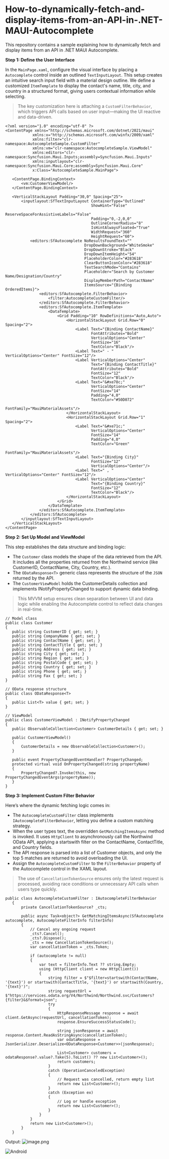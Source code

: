 # How-to-dynamically-fetch-and-display-items-from-an-API-in-.NET-MAUI-Autocomplete
This repository contains a sample explaining how to dynamically fetch and display items from an API in .NET MAUI Autocomplete.

**Step 1: Define the User Interface**

In the `MainPage.xaml`, configure the visual interface by placing a `Autocomplete` control inside an outlined `TextInputLayout`. This setup creates an intuitive search input field with a material design outline. We define a customized `ItemTemplate` to display the contact's name, title, city, and country in a structured format, giving users contextual information while selecting.

> The key customization here is attaching a `CustomFilterBehavior`, which triggers API calls based on user input—making the UI reactive and data-driven.

 
 ```
<?xml version="1.0" encoding="utf-8" ?>
<ContentPage xmlns="http://schemas.microsoft.com/dotnet/2021/maui"
             xmlns:x="http://schemas.microsoft.com/winfx/2009/xaml"
             xmlns:filter="clr-namespace:AutocompleteSample.CustomFilter"
             xmlns:vm="clr-namespace:AutocompleteSample.ViewModel"
             xmlns:editors="clr-namespace:Syncfusion.Maui.Inputs;assembly=Syncfusion.Maui.Inputs"
             xmlns:inputlayout="clr-namespace:Syncfusion.Maui.Core;assembly=Syncfusion.Maui.Core"
             x:Class="AutocompleteSample.MainPage">

    <ContentPage.BindingContext>
        <vm:CustomerViewModel/>
    </ContentPage.BindingContext>

    <VerticalStackLayout Padding="30,0" Spacing="25">
        <inputlayout:SfTextInputLayout ContainerType="Outlined"
                                       ShowHint="False"
                                       ReserveSpaceForAssistiveLabels="False"
                                       Padding="0,-2,0,0"
                                       OutlineCornerRadius="8"
                                       IsHintAlwaysFloated="True"
                                       WidthRequest="360"
                                       HeightRequest="60">
            <editors:SfAutocomplete NoResultsFoundText=""
                                    DropDownBackground="WhiteSmoke"
                                    DropDownStroke="Black"
                                    DropDownItemHeight="54"
                                    PlaceholderColor="#283618"
                                    ClearButtonIconColor="#283618"
                                    TextSearchMode="Contains"
                                    Placeholder="Search by Customer Name/Designation/Country"
                                    DisplayMemberPath="ContactName"
                                    ItemsSource="{Binding OrderedItems}">
                <editors:SfAutocomplete.FilterBehavior>
                    <filter:AutocompleteCustomFilter/>
                </editors:SfAutocomplete.FilterBehavior>
                <editors:SfAutocomplete.ItemTemplate>
                    <DataTemplate>
                        <Grid Padding="10" RowDefinitions="Auto,Auto">
                            <HorizontalStackLayout Grid.Row="0" Spacing="2">
                                <Label Text="{Binding ContactName}" 
                                       FontAttributes="Bold"
                                       VerticalOptions="Center"
                                       FontSize="16" 
                                       TextColor="Black"/>
                                <Label Text=" - " VerticalOptions="Center" FontSize="12"/>
                                <Label VerticalOptions="Center"
                                       Text="{Binding ContactTitle}"
                                       FontAttributes="Bold"
                                       FontSize="12"
                                       TextColor="Black"/>
                                <Label Text="&#xe78c;"
                                       VerticalOptions="Center"
                                       FontSize="14"
                                       Padding="4,0"
                                       TextColor="#50D072"
                                       FontFamily="MauiMaterialAssets"/>
                            </HorizontalStackLayout>
                            <HorizontalStackLayout Grid.Row="1" Spacing="2">
                                <Label Text="&#xe71c;"
                                       VerticalOptions="Center"
                                       FontSize="14"
                                       Padding="4,0"
                                       TextColor="Green"
                                       FontFamily="MauiMaterialAssets"/>
                                <Label Text="{Binding City}" 
                                       FontSize="12"
                                       VerticalOptions="Center"/>
                                <Label Text=" , " VerticalOptions="Center" FontSize="12"/>
                                <Label VerticalOptions="Center"
                                       Text="{Binding Country}"
                                       FontSize="12"
                                       TextColor="Black"/>
                            </HorizontalStackLayout>
                        </Grid>
                    </DataTemplate>
                </editors:SfAutocomplete.ItemTemplate>
            </editors:SfAutocomplete>
        </inputlayout:SfTextInputLayout>
    </VerticalStackLayout>
</ContentPage> 
 ```

**Step 2: Set Up Model and ViewModel**

This step establishes the data structure and binding logic:

* The `Customer` class models the shape of the data retrieved from the API. It includes all the properties returned from the Northwind service (like CustomerID, ContactName, City, Country, etc.).
* The `ODataResponse<T>` generic class represents the structure of the `JSON` returned by the API.
* The `CustomerViewModel` holds the CustomerDetails collection and implements INotifyPropertyChanged to support dynamic data binding.

> This MVVM setup ensures clean separation between UI and data logic while enabling the Autocomplete control to reflect data changes in real-time.

 
 ```
// Model class
public class Customer
{
    public string CustomerID { get; set; }
    public string CompanyName { get; set; }
    public string ContactName { get; set; }
    public string ContactTitle { get; set; }
    public string Address { get; set; }
    public string City { get; set; }
    public string Region { get; set; }
    public string PostalCode { get; set; }
    public string Country { get; set; }
    public string Phone { get; set; }
    public string Fax { get; set; }
}

// OData response structure
public class ODataResponse<T>
{
    public List<T> value { get; set; }
}

// ViewModel
public class CustomerViewModel : INotifyPropertyChanged
{
    public ObservableCollection<Customer> CustomerDetails { get; set; }

    public CustomerViewModel()
    {
        CustomerDetails = new ObservableCollection<Customer>();
    }

    public event PropertyChangedEventHandler? PropertyChanged;
    protected virtual void OnPropertyChanged(string propertyName)
    {
        PropertyChanged?.Invoke(this, new PropertyChangedEventArgs(propertyName));
    }
} 
 ```

**Step 3: Implement Custom Filter Behavior**

Here’s where the dynamic fetching logic comes in:

* The `AutocompleteCustomFilter` class implements `IAutocompleteFilterBehavior`, letting you define a custom matching strategy.
* When the user types text, the overridden `GetMatchingItemsAsync` method is invoked. It uses `HttpClient` to asynchronously call the Northwind OData API, applying a startswith filter on the ContactName, ContactTitle, and Country fields.
* The API response is parsed into a list of Customer objects, and only the top 5 matches are returned to avoid overloading the UI.
* Assign the `AutocompleteCustomFilter` to the `FilterBehavior` property of the Autocomplete control in the XAML layout.

> The use of `CancellationTokenSource` ensures only the latest request is processed, avoiding race conditions or unnecessary API calls when users type quickly.
 
 ```
public class AutocompleteCustomFilter : IAutocompleteFilterBehavior
    {
        private CancellationTokenSource? _cts;

        public async Task<object?> GetMatchingItemsAsync(SfAutocomplete autocomplete, AutocompleteFilterInfo filterInfo)
        {
            // Cancel any ongoing request
            _cts?.Cancel();
            _cts?.Dispose();
            _cts = new CancellationTokenSource();
            var cancellationToken = _cts.Token;

            if (autocomplete != null)
            {
                var text = filterInfo.Text ?? string.Empty;
                using (HttpClient client = new HttpClient())
                {
                    string filter = $"$filter=startswith(ContactName, '{text}') or startswith(ContactTitle, '{text}') or startswith(Country, '{text}')";
                    string requestUrl = $"https://services.odata.org/V4/Northwind/Northwind.svc/Customers?{filter}&$format=json";
                    try
                    {
                        HttpResponseMessage response = await client.GetAsync(requestUrl, cancellationToken);
                        response.EnsureSuccessStatusCode();

                        string jsonResponse = await response.Content.ReadAsStringAsync(cancellationToken);
                        var odataResponse = JsonSerializer.Deserialize<ODataResponse<Customer>>(jsonResponse);

                        List<Customer> customers = odataResponse?.value?.Take(5).ToList() ?? new List<Customer>();
                        return customers;
                    }
                    catch (OperationCanceledException)
                    {
                        // Request was cancelled, return empty list
                        return new List<Customer>();
                    }
                    catch (Exception ex)
                    {
                        // Log or handle exception
                        return new List<Customer>();
                    }
                }
            }
            return new List<Customer>();
        }
    } 
 ```
Output:
![image.png](https://support.syncfusion.com/kb/agent/attachment/article/20441/inline?token=eyJhbGciOiJodHRwOi8vd3d3LnczLm9yZy8yMDAxLzA0L3htbGRzaWctbW9yZSNobWFjLXNoYTI1NiIsInR5cCI6IkpXVCJ9.eyJpZCI6IjQyMTUzIiwib3JnaWQiOiIzIiwiaXNzIjoic3VwcG9ydC5zeW5jZnVzaW9uLmNvbSJ9.b_YAZtjQfJiZIWCUdp8V-5GNBzAZb2wLe3D7n4C14J4)
 
 ![Android](https://support.syncfusion.com/kb/agent/attachment/article/20441/inline?token=eyJhbGciOiJodHRwOi8vd3d3LnczLm9yZy8yMDAxLzA0L3htbGRzaWctbW9yZSNobWFjLXNoYTI1NiIsInR5cCI6IkpXVCJ9.eyJpZCI6IjQyMTU2Iiwib3JnaWQiOiIzIiwiaXNzIjoic3VwcG9ydC5zeW5jZnVzaW9uLmNvbSJ9.Wb6-bJsYhy_Dj6Vv_Sa384QZXqRhqN1Pj7lJ6cL9v4g)
